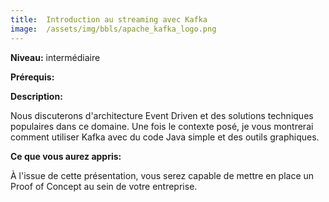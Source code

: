 ```yaml
---
title:  Introduction au streaming avec Kafka
image:  /assets/img/bbls/apache_kafka_logo.png
---
```

**Niveau:** intermédiaire

**Prérequis:**

**Description:**

Nous discuterons d'architecture Event Driven et des solutions techniques populaires dans ce domaine. Une fois le contexte posé, je vous montrerai comment utiliser Kafka avec du code Java simple et des outils graphiques.

**Ce que vous aurez appris:**

À l'issue de cette présentation, vous serez capable de mettre en place un Proof of Concept au sein de votre entreprise.
